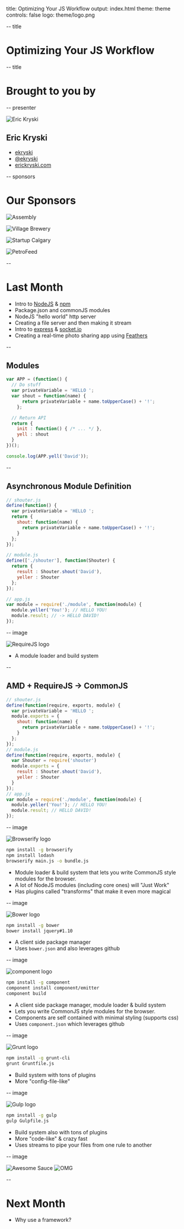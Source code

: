 title: Optimizing Your JS Workflow
output: index.html
theme: theme
controls: false
logo: theme/logo.png

-- title

# Optimizing Your JS Workflow

-- title

# Brought to you by

-- presenter

![Eric Kryski](http://gravatar.com/avatar/23aba778a7daae99348aeb0728cf4aec?s=200)

## Eric Kryski

* [<i class="fa fa-github"></i> ekryski](https://github.com/ekryski)
* [<i class="fa fa-twitter"></i> @ekryski](http://twitter.com/ekryski)
* [<i class="fa fa-home"></i> erickryski.com](http://erickryski.com)

-- sponsors

# Our Sponsors

![Assembly](img/sponsors/assembly_logo.png)

![Village Brewery](img/sponsors/village_brewery_logo.png)

![Startup Calgary](img/sponsors/startup_calgary_logo.png)

![PetroFeed](img/sponsors/petrofeed_logo.png)

--

# Last Month

* Intro to [NodeJS](http://nodejs.org) & [npm](http://npmjs.org)
* Package.json and commonJS modules
* NodeJS "hello world" http server
* Creating a file server and then making it stream
* Intro to [express](http://expressjs.com) & [socket.io](http://socket.io)
* Creating a real-time photo sharing app using [Feathers](http://feathersjs.com)

--

## Modules

```javascript
var APP = (function() {
  // Do stuff
  var privateVariable = 'HELLO ';
  var shout = function(name) {
      return privateVariable + name.toUpperCase() + '!';
    };

  // Return API
  return {
    init : function() { /* ... */ },
    yell : shout
  }
})();

console.log(APP.yell('David'));
```

--

## Asynchronous Module Definition

```javascript
// shouter.js
define(function() {
  var privateVariable = 'HELLO ';
  return {
    shout: function(name) {
      return privateVariable + name.toUpperCase() + '!';
    }
  };
});

// module.js
define(['./shouter'], function(Shouter) {
  return {
    result : Shouter.shout('David'),
    yeller : Shouter
  };
});

// app.js
var module = require('./module', function(module) {
  module.yeller('You!'); // HELLO YOU!
  module.result; // -> HELLO DAVID!
});
```

-- image

<img src="img/requirejs-logo.png" alt="RequireJS logo" style="max-width: 240px;">

* A module loader and build system

--

## AMD + RequireJS -> CommonJS

```javascript
// shouter.js
define(function(require, exports, module) {
  var privateVariable = 'HELLO ';
  module.exports = {
    shout: function(name) {
      return privateVariable + name.toUpperCase() + '!';
    }
  };
});
// module.js
define(function(require, exports, module) {
  var Shouter = require('shouter')
  module.exports = {
    result : Shouter.shout('David'),
    yeller : Shouter
  }
});
// app.js
var module = require('./module', function(module) {
  module.yeller('You!'); // HELLO YOU!
  module.result; // HELLO DAVID!
});
```

-- image

<img src="img/browserify-logo.png" alt="Browserify logo" style="max-width: 400px;">

```bash
npm install -g browserify
npm install lodash
browserify main.js -o bundle.js
```

* Module loader & build system that lets you write CommonJS style modules for the browser.
* A lot of NodeJS modules (including core ones) will "Just Work"
* Has plugins called "transforms" that make it even more magical

-- image

<img src="img/bower-logo.png" alt="Bower logo" style="max-width: 240px;">

```bash
npm install -g bower
bower install jquery#1.10
```

* A client side package manager
* Uses `bower.json` and also leverages github

-- image

![component logo](img/component-logo.jpg)

```bash
npm install -g component
component install component/emitter
component build
```

* A client side package manager, module loader & build system
* Lets you write CommonJS style modules for the browser.
* Components are self contained with minimal styling (supports css)
* Uses `component.json` which leverages github

-- image

<img src="img/grunt-logo.png" alt="Grunt logo" style="max-height: 240px; max-width: 240px;">

```bash
npm install -g grunt-cli
grunt Gruntfile.js
```

* Build system with tons of plugins
* More "config-file-like"

-- image

<img src="img/gulp-logo.png" alt="Gulp logo" style="max-height: 240px; max-width: 240px;">

```bash
npm install -g gulp
gulp Gulpfile.js
```

* Build system also with tons of plugins
* More "code-like" & crazy fast
* Uses streams to pipe your files from one rule to another

-- image

<img src="img/combined.png" alt="Awesome Sauce">

<img src="img/omg.gif" alt="OMG" style="max-height: 240px; max-width: 240px; margin-top: -120px;">

--

# Next Month

* Why use a framework?
